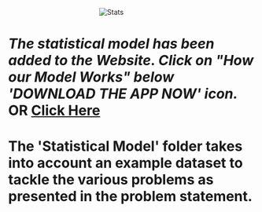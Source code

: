 &nbsp;&nbsp;&nbsp;&nbsp;&nbsp;&nbsp;&nbsp;&nbsp;&nbsp;&nbsp;&nbsp;&nbsp;&nbsp;&nbsp;&nbsp;&nbsp;&nbsp;&nbsp;&nbsp;&nbsp;&nbsp;&nbsp;&nbsp;&nbsp;&nbsp;&nbsp;&nbsp;&nbsp;&nbsp;&nbsp;&nbsp;&nbsp;&nbsp;&nbsp;&nbsp;&nbsp;&nbsp;&nbsp;&nbsp;&nbsp;&nbsp;&nbsp;&nbsp;&nbsp;&nbsp;&nbsp; ![Stats](https://upload.wikimedia.org/wikipedia/commons/6/69/EM_Clustering_of_Old_Faithful_data.gif) 
# _The statistical model has been added to the Website. Click on "How our Model Works" below 'DOWNLOAD THE APP NOW' icon._ OR [Click Here](https://covid-pds.herokuapp.com/model)
# The 'Statistical Model' folder takes into account an example dataset to tackle the various problems as presented in the problem statement.
